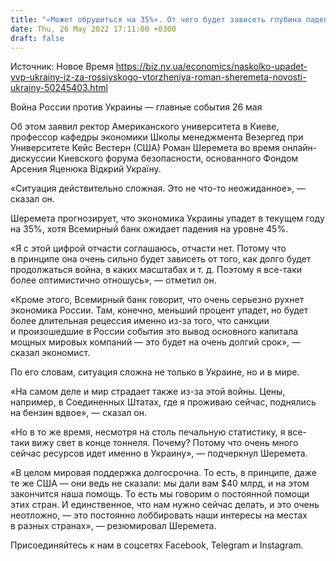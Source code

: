 ```yaml
---
title: "«Может обрушиться на 35%». От чего будет зависеть глубина падения украинской экономики — ректор Американского университета в Киеве"
date: Thu, 26 May 2022 17:11:00 +0300
draft: false
---
```

Источник: Новое Время https://biz.nv.ua/economics/naskolko-upadet-vvp-ukrainy-iz-za-rossiyskogo-vtorzheniya-roman-sheremeta-novosti-ukrainy-50245403.html


Война России против Украины — главные события 26 мая

Об этом заявил ректор Американского университета в Киеве, профессор кафедры экономики Школы менеджмента Везергед при Университете Кейс Вестерн (США) Роман Шеремета во время онлайн-дискуссии Киевского форума безопасности, основанного Фондом Арсения Яценюка Відкрий Україну.

 «Ситуация действительно сложная. Это не что-то неожиданное», — сказал он.

 Шеремета прогнозирует, что экономика Украины упадет в текущем году на 35%, хотя Всемирный банк ожидает падения на уровне 45%.

 «Я с этой цифрой отчасти соглашаюсь, отчасти нет. Потому что в принципе она очень сильно будет зависеть от того, как долго будет продолжаться война, в каких масштабах и т. д. Поэтому я все-таки более оптимистично отношусь», — отметил он.

 «Кроме этого, Всемирный банк говорит, что очень серьезно рухнет экономика России. Там, конечно, меньший процент упадет, но будет более длительная рецессия именно из-за того, что санкции и произошедшие в России события это вывод основного капитала мощных мировых компаний — это будет на очень долгий срок», — сказал экономист.

 По его словам, ситуация сложна не только в Украине, но и в мире.

 «На самом деле и мир страдает также из-за этой войны. Цены, например, в Соединенных Штатах, где я проживаю сейчас, поднялись на бензин вдвое», — сказал он.

 «Но в то же время, несмотря на столь печальную статистику, я все-таки вижу свет в конце тоннеля. Почему? Потому что очень много сейчас ресурсов идет именно в Украину», — подчеркнул Шеремета.

 «В целом мировая поддержка долгосрочна. То есть, в принципе, даже те же США — они ведь не сказали: мы дали вам $40 млрд, и на этом закончится наша помощь. То есть мы говорим о постоянной помощи этих стран. И единственное, что нам нужно сейчас делать, и это очень неотложно, — это постоянно лоббировать наши интересы на местах в разных странах», — резюмировал Шеремета.

Присоединяйтесь к нам в соцсетях Facebook, Telegram и Instagram.
